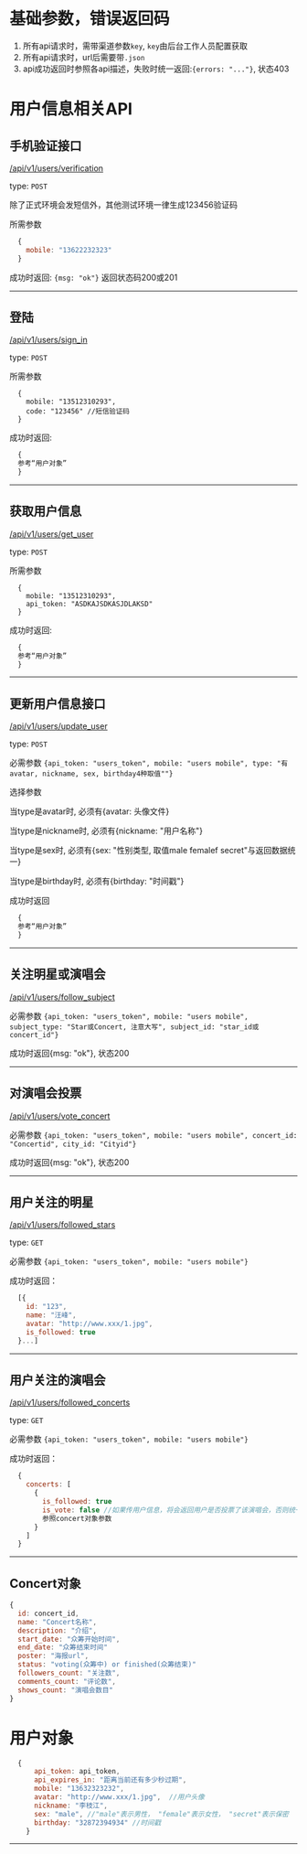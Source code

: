 # 基础参数，错误返回码
1. 所有api请求时，需带渠道参数`key`, `key`由后台工作人员配置获取
2. 所有api请求时，url后需要带`.json`
3. api成功返回时参照各api描述，失败时统一返回:`{errors: "..."}`, 状态403



# 用户信息相关API

## 手机验证接口
[/api/v1/users/verification]() 

type: `POST`

除了正式环境会发短信外，其他测试环境一律生成123456验证码

所需参数

```javascript
  {
    mobile: "13622232323"
  }
```

成功时返回: `{msg: "ok"}` 返回状态码200或201 


-----

## 登陆

[/api/v1/users/sign_in]()

type: `POST`

所需参数

```
  {
    mobile: "13512310293",
    code: "123456" //短信验证码
  }
```

成功时返回:

```javascript
  {
  参考“用户对象”
  }
```


-----

## 获取用户信息

[/api/v1/users/get_user]()

type: `POST`

所需参数

```
  {
    mobile: "13512310293",
    api_token: "ASDKAJSDKASJDLAKSD"
  }
```

成功时返回:   

```javascript
  {
  参考“用户对象”
  }
```

-----

## 更新用户信息接口
[/api/v1/users/update_user]()

type: `POST`

必需参数 `{api_token: "users_token", mobile: "users mobile", type: "有avatar, nickname, sex, birthday4种取值""}`

选择参数 

当type是avatar时, 必须有{avatar: 头像文件} 

当type是nickname时, 必须有{nickname: "用户名称"} 

当type是sex时, 必须有{sex: "性别类型, 取值male femalef secret"与返回数据统一} 

当type是birthday时, 必须有{birthday: "时间戳"} 


成功时返回 
```javascript
  {
  参考“用户对象”
  }
```
--------
## 关注明星或演唱会
[/api/v1/users/follow_subject]()

必需参数 `{api_token: "users_token", mobile: "users mobile", subject_type: "Star或Concert, 注意大写", subject_id: "star_id或concert_id"}`

成功时返回{msg: "ok"}, 状态200

--------
## 对演唱会投票
[/api/v1/users/vote_concert]()

必需参数 `{api_token: "users_token", mobile: "users mobile", concert_id: "Concertid", city_id: "Cityid"}` 

成功时返回{msg: "ok"}, 状态200

-------
## 用户关注的明星
[/api/v1/users/followed_stars]()


type: `GET`

必需参数 `{api_token: "users_token", mobile: "users mobile"}` 

成功时返回：
```javascript
  [{
    id: "123",
    name: "汪峰",
    avatar: "http://www.xxx/1.jpg",
    is_followed: true
  }...]
```

-------
## 用户关注的演唱会
[/api/v1/users/followed_concerts]()

type: `GET`

必需参数 `{api_token: "users_token", mobile: "users mobile"}`

成功时返回：
```javascript
  {
    concerts: [
      {
        is_followed: true
        is_vote: false //如果传用户信息，将会返回用户是否投票了该演唱会，否则统一为false
        参照concert对象参数
      }
    ]
  }
```



-------

## Concert对象
```javascript
{
  id: concert_id,
  name: "Concert名称",
  description: "介绍",
  start_date: "众筹开始时间",
  end_date: "众筹结束时间"
  poster: "海报url",
  status: "voting(众筹中) or finished(众筹结束)"
  followers_count: "关注数",
  comments_count: "评论数",
  shows_count: "演唱会数目"
}
```



# 用户对象

```javascript
  {
      api_token: api_token, 
      api_expires_in: "距离当前还有多少秒过期", 
      mobile: "13632323232", 
      avatar: "http://www.xxx/1.jpg",  //用户头像
      nickname: "李枝江",
      sex: "male", //"male"表示男性， "female"表示女性， "secret"表示保密
      birthday: "32872394934" //时间戳
    }
```
-----
